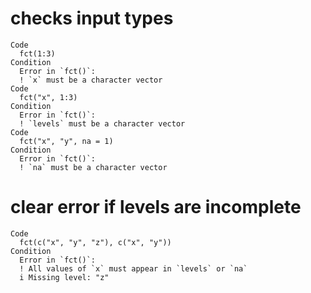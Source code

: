 # checks input types

    Code
      fct(1:3)
    Condition
      Error in `fct()`:
      ! `x` must be a character vector
    Code
      fct("x", 1:3)
    Condition
      Error in `fct()`:
      ! `levels` must be a character vector
    Code
      fct("x", "y", na = 1)
    Condition
      Error in `fct()`:
      ! `na` must be a character vector

# clear error if levels are incomplete

    Code
      fct(c("x", "y", "z"), c("x", "y"))
    Condition
      Error in `fct()`:
      ! All values of `x` must appear in `levels` or `na`
      i Missing level: "z"

